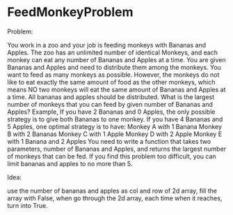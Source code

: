 # FeedMonkeyProblem

Problem:

You work in a zoo and your job is feeding monkeys with Bananas and Apples. The zoo has an unlimited 
number of identical Monkeys, and each monkey can eat any number of Bananas and Apples at a time. 
You are given Bananas and Apples and need to distribute them among the monkeys. You want to feed 
as many monkeys as possible. However, the monkeys do not like to eat exactly the same amount of food 
as the other monkeys, which means NO two monkeys will eat the same amount of Bananas and Apples 
at a time. All bananas and apples should be distributed.
What is the largest number of monkeys that you can feed by given number of Bananas and Apples? 
Example, 
If you have 2 Bananas and 0 Apples, the only possible strategy is to give both Bananas to one monkey. 
If you have 4 Bananas and 5 Apples, one optimal strategy is to have: 
 Monkey A with 1 Banana 
 Monkey B with 2 Bananas 
 Monkey C with 1 Apple 
 Monkey D with 2 Apple 
 Monkey E with 1 Banana and 2 Apples 
You need to write a function that takes two parameters, number of Bananas and Apples, and returns the 
largest number of monkeys that can be fed. 
If you find this problem too difficult, you can limit bananas and apples to no more than 5.


Idea:

use the number of bananas and apples as col and row of 2d array, fill the array with False, when go through the 2d array, each time when it reaches, turn into True.